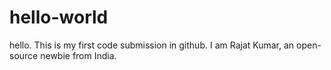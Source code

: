 # hello-world
hello. This is my first code submission in github.
I am Rajat Kumar, an open-source newbie from India.
